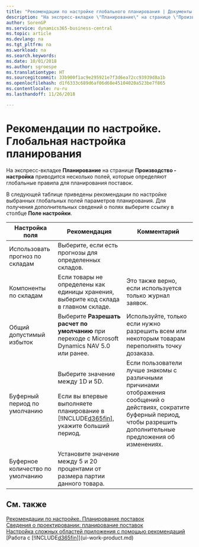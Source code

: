 ```yaml
---
title: "Рекомендации по настройке глобального планирования | Документы Майкрософт"
description: "На экспресс-вкладке \"Планирование\" на странице \"Производство - настройка\" приводится несколько полей, которые определяют глобальные правила для планирования поставок."
author: SorenGP
ms.service: dynamics365-business-central
ms.topic: article
ms.devlang: na
ms.tgt_pltfrm: na
ms.workload: na
ms.search.keywords: 
ms.date: 10/01/2018
ms.author: sgroespe
ms.translationtype: HT
ms.sourcegitcommit: 33b900f1ac9e295921e7f3d6ea72cc93939d8a1b
ms.openlocfilehash: d1f6333c689d6af06d68e45104020a523be7f865
ms.contentlocale: ru-ru
ms.lasthandoff: 11/26/2018

---
```

# <a name="setup-best-practices-global-planning-setup"></a>Рекомендации по настройке. Глобальная настройка планирования
На экспресс-вкладке **Планирование** на странице **Производство - настройка** приводится несколько полей, которые определяют глобальные правила для планирования поставок.  

 В следующей таблице приведены рекомендации по настройке выбранных глобальных полей параметров планирования. Для получения дополнительных сведений о полях выберите ссылку в столбце **Поле настройки**.  

|Настройка поля|Рекомендация|Комментарий|  
|-----------------|-------------------|-------------|  
|Использовать прогноз по складам|Выберите, если есть прогнозы для определенных складов.||  
|Компоненты по складам|Если товары не определены как единицы хранения, выберите код склада в главном складе.|Это также верно, если используется только журнал заявок.|  
|Общий допустимый избыток|Выберите **Разрешать расчет по умолчанию** при переходе с Microsoft Dynamics NAV 5.0 или ранее.|Используйте, только если нужно разрешить всем или некоторым товарам переполнять точку дозаказа.|  
|Буферный период по умолчанию|Выберите значение между 1D и 5D.<br /><br /> Если вы впервые выполняете планирование в [!INCLUDE[d365fin](includes/d365fin_md.md)], укажите больший период.|Если пользователи лучше знакомы с различными причинами отображения сообщений о действиях, сократите буферный период, чтобы разрешить дополнительные предложения об изменениях.|  
|Буферное количество по умолчанию|Установите значение между 5 и 20 процентами от размера партии данного товара.||  

## <a name="see-also"></a>См. также  
 [Рекомендации по настройке. Планирование поставок](setup-best-practices-supply-planning.md)   
 [Сведения о проектировании: планирование поставок](design-details-supply-planning.md)   
 [Настройка сложных областей приложения с помощью рекомендаций](set-up-complex-application-areas-using-best-practices.md)  
 [Работа с [!INCLUDE[d365fin](includes/d365fin_md.md)]](ui-work-product.md)

